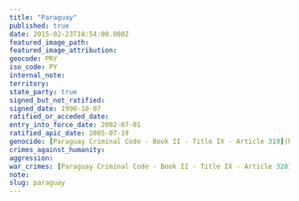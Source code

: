 ```yaml
---
title: "Paraguay"
published: true
date: 2015-02-23T18:54:00.000Z
featured_image_path:
featured_image_attribution:
geocode: PRY
iso_code: PY
internal_note:
territory:
state_party: true
signed_but_not_ratified:
signed_date: 1998-10-07
ratified_or_acceded_date:
entry_into_force_date: 2002-07-01
ratified_apic_date: 2005-07-19
genocide: [Paraguay Criminal Code - Book II - Title IX - Article 319](https://iccdb.hrlc.net/data/doc/361/)
crimes_against_humanity:
aggression:
war_crimes: [Paraguay Criminal Code - Book II - Title IX - Article 320](https://iccdb.hrlc.net/data/doc/361/)
note:
slug: paraguay
---
```

